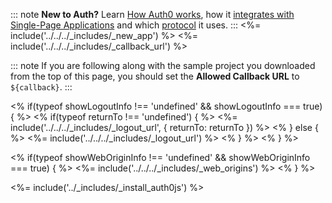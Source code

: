 ::: note
**New to Auth?** Learn [How Auth0 works](/overview), how it [integrates with Single-Page Applications](/architecture-scenarios/application/spa-api) and which [protocol](/flows/concepts/implicit) it uses.
:::
<%= include('../../../_includes/_new_app') %>
<%= include('../../../_includes/_callback_url') %>

::: note
If you are following along with the sample project you downloaded from the top of this page, you should set the **Allowed Callback URL** to `${callback}`.
:::

<% if(typeof showLogoutInfo !== 'undefined' && showLogoutInfo === true) { %>
    <% if(typeof returnTo !== 'undefined') { %>
        <%= include('../../../_includes/_logout_url', { returnTo: returnTo }) %>
    <% } else { %>
        <%= include('../../../_includes/_logout_url') %>
    <% } %>
<% } %>

<% if(typeof showWebOriginInfo !== 'undefined' && showWebOriginInfo === true) { %>
<%= include('../../../_includes/_web_origins') %>
<% } %>

<%= include('../_includes/_install_auth0js') %>

